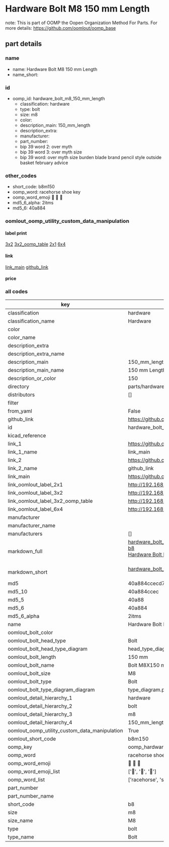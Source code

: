 # Hardware Bolt M8 150 mm Length  

note: This is part of OOMP the Oopen Organization Method For Parts. For more details: https://github.com/oomlout/oomp_base

##  part details





### name
* name: Hardware Bolt M8 150 mm Length
* name_short: 
### id
* oomp_id: hardware_bolt_m8_150_mm_length
  * classification: hardware
  * type: bolt
  * size: m8
  * color: 
  * description_main: 150_mm_length
  * description_extra: 
  * manufacturer: 
  * part_number: 
  * bip 39 word 2: over myth
  * bip 39 word 3: over myth size
  * bip 39 word: over myth size burden blade brand pencil style outside basket february advice

### other_codes
* short_code: b8m150
* oomp_word: racehorse shoe key
* oomp_word_emoji :racehorse: :shoe: :key:
* md5_6_alpha: 2itms
* md5_6: 40a884






### oomlout_oomp_utility_custom_data_manipulation
#### label print
[3x2](http://192.168.1.245:1112/?label=oomp%202itms)
[3x2_oomp_table](http://192.168.1.107:1112/?label=oomp%202itms)
[2x1](http://192.168.1.242:1112/?label=oomp%202itms)
[6x4](http://192.168.1.55:1112/?label=oomp%202itms)    

#### link

[link_main](https://github.com/oomlout/oomlout_oomp_current_version_messy/tree/main/parts/hardware_bolt_m8_150_mm_length) [github_link](https://github.com/oomlout/oomlout_oomp_part_src/tree/main/parts/hardware_bolt_m8_150_mm_length)                             

#### price







### all codes 
| key | value |  
| --- | --- |  
| classification | hardware |  
| classification_name | Hardware |  
| color |  |  
| color_name |  |  
| description_extra |  |  
| description_extra_name |  |  
| description_main | 150_mm_length |  
| description_main_name | 150 mm Length |  
| description_or_color | 150 |  
| directory | parts/hardware_bolt_m8_150_mm_length |  
| distributors | [] |  
| filter |  |  
| from_yaml | False |  
| github_link | https://github.com/oomlout/oomlout_oomp_part_src/tree/main/parts/hardware_bolt_m8_150_mm_length |  
| id | hardware_bolt_m8_150_mm_length |  
| kicad_reference |  |  
| link_1 | https://github.com/oomlout/oomlout_oomp_current_version_messy/tree/main/parts/hardware_bolt_m8_150_mm_length |  
| link_1_name | link_main |  
| link_2 | https://github.com/oomlout/oomlout_oomp_part_src/tree/main/parts/hardware_bolt_m8_150_mm_length |  
| link_2_name | github_link |  
| link_main | https://github.com/oomlout/oomlout_oomp_current_version_messy/tree/main/parts/hardware_bolt_m8_150_mm_length |  
| link_oomlout_label_2x1 | http://192.168.1.242:1112/?label=oomp%202itms |  
| link_oomlout_label_3x2 | http://192.168.1.245:1112/?label=oomp%202itms |  
| link_oomlout_label_3x2_oomp_table | http://192.168.1.107:1112/?label=oomp%202itms |  
| link_oomlout_label_6x4 | http://192.168.1.55:1112/?label=oomp%202itms |  
| manufacturer |  |  
| manufacturer_name |  |  
| manufacturers | [] |  
| markdown_full | [hardware_bolt_m8_150_mm_length](https://github.com/oomlout/oomlout_oomp_current_version_messy/tree/main/parts/hardware_bolt_m8_150_mm_length)<br>[b8](https://github.com/oomlout/oomlout_oomp_current_version_messy/tree/main/parts/hardware_bolt_m8_150_mm_length)<br>[Hardware Bolt M8 150 Mm Length](https://github.com/oomlout/oomlout_oomp_current_version_messy/tree/main/parts/hardware_bolt_m8_150_mm_length)<br><br> |  
| markdown_short | [hardware_bolt_m8_150_mm_length](https://github.com/oomlout/oomlout_oomp_current_version_messy/tree/main/parts/hardware_bolt_m8_150_mm_length)<br><br> |  
| md5 | 40a884ccecd7d4546c0b81e993e4a4ef |  
| md5_10 | 40a884ccec |  
| md5_5 | 40a88 |  
| md5_6 | 40a884 |  
| md5_6_alpha | 2itms |  
| name | Hardware Bolt M8 150 mm Length |  
| oomlout_bolt_color |  |  
| oomlout_bolt_head_type | Bolt |  
| oomlout_bolt_head_type_diagram | head_type_diagram.png |  
| oomlout_bolt_length | 150 mm |  
| oomlout_bolt_name | Bolt M8X150 mm  (Bolt) |  
| oomlout_bolt_size | M8 |  
| oomlout_bolt_type | Bolt |  
| oomlout_bolt_type_diagram_diagram | type_diagram.png |  
| oomlout_detail_hierarchy_1 | hardware |  
| oomlout_detail_hierarchy_2 | bolt |  
| oomlout_detail_hierarchy_3 | m8 |  
| oomlout_detail_hierarchy_4 | 150_mm_length |  
| oomlout_oomp_utility_custom_data_manipulation | True |  
| oomlout_short_code | b8m150 |  
| oomp_key | oomp_hardware_bolt_m8_150_mm_length |  
| oomp_word | racehorse shoe key |  
| oomp_word_emoji | :racehorse: :shoe: :key: |  
| oomp_word_emoji_list | [':racehorse:', ':shoe:', ':key:'] |  
| oomp_word_list | ['racehorse', 'shoe', 'key'] |  
| part_number |  |  
| part_number_name |  |  
| short_code | b8 |  
| size | m8 |  
| size_name | M8 |  
| type | bolt |  
| type_name | Bolt |  
